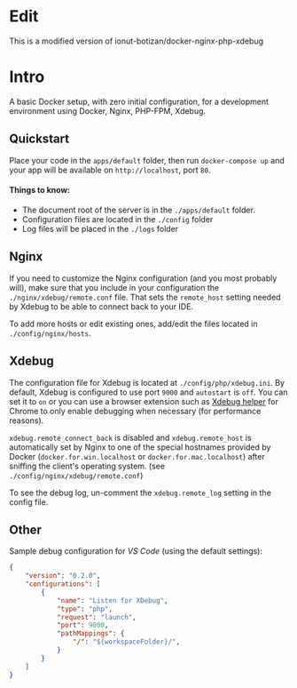 # Edit

This is a modified version of ionut-botizan/docker-nginx-php-xdebug

# Intro

A basic Docker setup, with zero initial configuration, for a development environment using Docker, Nginx, PHP-FPM, Xdebug.

## Quickstart
Place your code in the `apps/default` folder, then run `docker-compose up` and your app will be available on `http://localhost`, port `80`.

#### Things to know:
* The document root of the server is in the `./apps/default` folder.
* Configuration files are located in the `./config` folder
* Log files will be placed in the `./logs` folder

## Nginx
If you need to customize the Nginx configuration (and you most probably will), make sure that you include in your configuration the `./nginx/xdebug/remote.conf` file. That sets the `remote_host` setting needed by Xdebug to be able to connect back to your IDE.

To add more hosts or edit existing ones, add/edit the files located in `./config/nginx/hosts`.

## Xdebug
The configuration file for Xdebug is located at `./config/php/xdebug.ini`.
By default, Xdebug is configured to use port `9000` and `autostart` is `off`. You can set it to `on` or you can use a browser extension such as [Xdebug helper](https://chrome.google.com/webstore/detail/xdebug-helper/eadndfjplgieldjbigjakmdgkmoaaaoc) for Chrome to only enable debugging when necessary (for performance reasons).

`xdebug.remote_connect_back` is disabled and `xdebug.remote_host` is automatically set by Nginx to one of the special hostnames provided by Docker (`docker.for.win.localhost` or `docker.for.mac.localhost`) after sniffing the client's operating system. (see `./config/nginx/xdebug/remote.conf`)

To see the debug log, un-comment the `xdebug.remote_log` setting in the config file.

## Other

Sample debug configuration for *VS Code* (using the default settings):
```json
{
	"version": "0.2.0",
	"configurations": [
		{
			"name": "Listen for XDebug",
			"type": "php",
			"request": "launch",
			"port": 9000,
			"pathMappings": {
				"/": "${workspaceFolder}/",
			}
		}
	]
}
```
